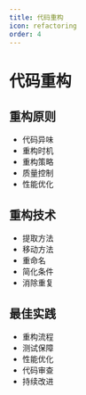 ```yaml
---
title: 代码重构
icon: refactoring
order: 4
---
```


# 代码重构

## 重构原则
- 代码异味
- 重构时机
- 重构策略
- 质量控制
- 性能优化

## 重构技术
- 提取方法
- 移动方法
- 重命名
- 简化条件
- 消除重复

## 最佳实践
- 重构流程
- 测试保障
- 性能优化
- 代码审查
- 持续改进

